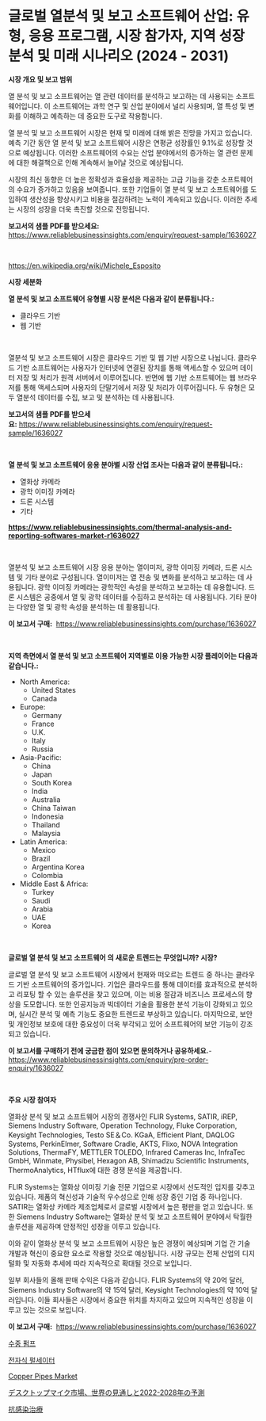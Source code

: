 <p><h1>글로벌 열분석 및 보고 소프트웨어 산업: 유형, 응용 프로그램, 시장 참가자, 지역 성장 분석 및 미래 시나리오 (2024 - 2031)</h1></p><p><strong>시장 개요 및 보고 범위</strong></p>
<p><p>열 분석 및 보고 소프트웨어는 열 관련 데이터를 분석하고 보고하는 데 사용되는 소프트웨어입니다. 이 소프트웨어는 과학 연구 및 산업 분야에서 널리 사용되며, 열 특성 및 변화를 이해하고 예측하는 데 중요한 도구로 작용합니다.</p><p>열 분석 및 보고 소프트웨어 시장은 현재 및 미래에 대해 밝은 전망을 가지고 있습니다. 예측 기간 동안 열 분석 및 보고 소프트웨어 시장은 연평균 성장률인 9.1%로 성장할 것으로 예상됩니다. 이러한 소프트웨어의 수요는 산업 분야에서의 증가하는 열 관련 문제에 대한 해결책으로 인해 계속해서 늘어날 것으로 예상됩니다.</p><p>시장의 최신 동향은 더 높은 정확성과 효율성을 제공하는 고급 기능을 갖춘 소프트웨어의 수요가 증가하고 있음을 보여줍니다. 또한 기업들이 열 분석 및 보고 소프트웨어를 도입하여 생산성을 향상시키고 비용을 절감하려는 노력이 계속되고 있습니다. 이러한 추세는 시장의 성장을 더욱 촉진할 것으로 전망됩니다.</p></p>
<p><strong>보고서의 샘플 PDF를 받으세요:</strong> <a href="https://www.reliablebusinessinsights.com/enquiry/request-sample/1636027">https://www.reliablebusinessinsights.com/enquiry/request-sample/1636027</a></p>
<p>&nbsp;</p>
<p><a href="https://en.wikipedia.org/wiki/Michele_Esposito">https://en.wikipedia.org/wiki/Michele_Esposito</a></p>
<p><strong>시장 세분화</strong></p>
<p><strong>열 분석 및 보고 소프트웨어 유형별 시장 분석은 다음과 같이 분류됩니다.:</strong></p>
<p><ul><li>클라우드 기반</li><li>웹 기반</li></ul></p>
<p>&nbsp;</p>
<p><p>열분석 및 보고 소프트웨어 시장은 클라우드 기반 및 웹 기반 시장으로 나뉩니다. 클라우드 기반 소프트웨어는 사용자가 인터넷에 연결된 장치를 통해 액세스할 수 있으며 데이터 저장 및 처리가 원격 서버에서 이루어집니다. 반면에 웹 기반 소프트웨어는 웹 브라우저를 통해 액세스되며 사용자의 단말기에서 저장 및 처리가 이루어집니다. 두 유형은 모두 열분석 데이터를 수집, 보고 및 분석하는 데 사용됩니다.</p></p>
<p><strong>보고서의 샘플 PDF를 받으세요:</strong>&nbsp;<a href="https://www.reliablebusinessinsights.com/enquiry/request-sample/1636027">https://www.reliablebusinessinsights.com/enquiry/request-sample/1636027</a></p>
<p>&nbsp;</p>
<p><strong> 열 분석 및 보고 소프트웨어 응용 분야별 시장 산업 조사는 다음과 같이 분류됩니다.:</strong></p>
<p><ul><li>열화상 카메라</li><li>광학 이미징 카메라</li><li>드론 시스템</li><li>기타</li></ul></p>
<p><strong><a href="https://www.reliablebusinessinsights.com/thermal-analysis-and-reporting-softwares-market-r1636027">https://www.reliablebusinessinsights.com/thermal-analysis-and-reporting-softwares-market-r1636027</a></strong></p>
<p>&nbsp;</p>
<p><p>열분석 및 보고 소프트웨어 시장 응용 분야는 열이미저, 광학 이미징 카메라, 드론 시스템 및 기타 분야로 구성됩니다. 열이미저는 열 전송 및 변화를 분석하고 보고하는 데 사용됩니다. 광학 이미징 카메라는 광학적인 속성을 분석하고 보고하는 데 유용합니다. 드론 시스템은 공중에서 열 및 광학 데이터를 수집하고 분석하는 데 사용됩니다. 기타 분야는 다양한 열 및 광학 속성을 분석하는 데 활용됩니다.</p></p>
<p><strong>이 보고서 구매:</strong>&nbsp; <a href="https://www.reliablebusinessinsights.com/purchase/1636027">https://www.reliablebusinessinsights.com/purchase/1636027</a></p>
<p>&nbsp;</p>
<p><strong>지역 측면에서 열 분석 및 보고 소프트웨어 지역별로 이용 가능한 시장 플레이어는 다음과 같습니다.:</strong></p>
<p><ul>
    <li>
        North America:
        <ul>
            <li>United States</li>
            <li>Canada</li>
        </ul>
    </li>
    <li>
        Europe:
        <ul>
            <li>Germany</li>
            <li>France</li>
            <li>U.K.</li>
            <li>Italy</li>
            <li>Russia</li>
        </ul>
    </li>
    <li>
        Asia-Pacific:
        <ul>
            <li>China</li>
            <li>Japan</li>
            <li>South Korea</li>
            <li>India</li>
            <li>Australia</li>
            <li>China Taiwan</li>
            <li>Indonesia</li>
            <li>Thailand</li>
            <li>Malaysia</li>
        </ul>
    </li>
    <li>
        Latin America:
        <ul>
            <li>Mexico</li>
            <li>Brazil</li>
            <li>Argentina Korea</li>
            <li>Colombia</li>
        </ul>
    </li>
    <li>
        Middle East & Africa:
        <ul>
            <li>Turkey</li>
            <li>Saudi</li>
            <li>Arabia</li>
            <li>UAE</li>
            <li>Korea</li>
        </ul>
    </li>
    </ul></p>
<p>&nbsp;</p>
<p><strong>글로벌 열 분석 및 보고 소프트웨어 의 새로운 트렌드는 무엇입니까? 시장?</strong></p>
<p><p>글로벌 열 분석 및 보고 소프트웨어 시장에서 현재와 떠오르는 트렌드 중 하나는 클라우드 기반 소프트웨어의 증가입니다. 기업은 클라우드를 통해 데이터를 효과적으로 분석하고 리포팅 할 수 있는 솔루션을 찾고 있으며, 이는 비용 절감과 비즈니스 프로세스의 향상을 도모합니다. 또한 인공지능과 빅데이터 기술을 활용한 분석 기능이 강화되고 있으며, 실시간 분석 및 예측 기능도 중요한 트렌드로 부상하고 있습니다. 마지막으로, 보안 및 개인정보 보호에 대한 중요성이 더욱 부각되고 있어 소프트웨어의 보안 기능이 강조되고 있습니다.</p></p>
<p><strong>이 보고서를 구매하기 전에 궁금한 점이 있으면 문의하거나 공유하세요.</strong>- <a href="https://www.reliablebusinessinsights.com/enquiry/pre-order-enquiry/1636027">https://www.reliablebusinessinsights.com/enquiry/pre-order-enquiry/1636027</a></p>
<p>&nbsp;</p>
<p><strong>주요 시장 참여자</strong></p>
<p><p>열화상 분석 및 보고 소프트웨어 시장의 경쟁사인 FLIR Systems, SATIR, iREP, Siemens Industry Software, Operation Technology, Fluke Corporation, Keysight Technologies, Testo SE＆Co. KGaA, Efficient Plant, DAQLOG Systems, PerkinElmer, Software Cradle, AKTS, Flixo, NOVA Integration Solutions, ThermaFY, METTLER TOLEDO, Infrared Cameras Inc, InfraTec GmbH, Winmate, Physibel, Hexagon AB, Shimadzu Scientific Instruments, ThermoAnalytics, HTflux에 대한 경쟁 분석을 제공합니다.</p><p>FLIR Systems는 열화상 이미징 기술 전문 기업으로 시장에서 선도적인 입지를 갖추고 있습니다. 제품의 혁신성과 기술적 우수성으로 인해 성장 중인 기업 중 하나입니다. SATIR는 열화상 카메라 제조업체로서 글로벌 시장에서 높은 평판을 얻고 있습니다. 또한 Siemens Industry Software는 열화상 분석 및 보고 소프트웨어 분야에서 탁월한 솔루션을 제공하며 안정적인 성장을 이루고 있습니다.</p><p>이와 같이 열화상 분석 및 보고 소프트웨어 시장은 높은 경쟁이 예상되며 기업 간 기술 개발과 혁신이 중요한 요소로 작용할 것으로 예상됩니다. 시장 규모는 전체 산업의 디지털화 및 자동화 추세에 따라 지속적으로 확대될 것으로 보입니다.</p><p>일부 회사들의 올해 판매 수익은 다음과 같습니다. FLIR Systems의 약 20억 달러, Siemens Industry Software의 약 15억 달러, Keysight Technologies의 약 10억 달러입니다. 이들 회사들은 시장에서 중요한 위치를 차지하고 있으며 지속적인 성장을 이루고 있는 것으로 보입니다.</p></p>
<p><strong>이 보고서 구매:</strong>&nbsp;&nbsp;<a href="https://www.reliablebusinessinsights.com/purchase/1636027">https://www.reliablebusinessinsights.com/purchase/1636027</a></p>
<p><p><a href="https://medium.com/@mayekuhic00/%EC%A0%9C%ED%92%88-%EC%9C%A0%ED%98%95-%EB%B3%B4%EC%96%B4%EC%9B%B0-%EC%88%98%EC%A4%91-%ED%8E%8C%ED%94%84-%EC%98%A4%ED%94%88-%EC%9B%B0-%EC%88%98%EC%A4%91-%ED%8E%8C%ED%94%84-%EC%B5%9C%EC%A2%85-%EC%82%AC%EC%9A%A9%EC%B2%98-%EB%AC%BC-%EB%B0%8F-%ED%8F%90%EC%88%98-%EA%B4%80%EB%A6%AC-%EA%B4%91%EC%97%85-%EB%B0%8F-%EA%B1%B4%EC%84%A4-%EC%84%9D%EC%9C%A0-%EB%B0%8F-%EC%A7%80%EC%97%AD%EB%B3%84-2024-2031-%EC%84%9C%EB%B8%8C%EB%A8%B8%EC%8B%9C%EB%B8%94-%ED%8E%8C%ED%94%84-%EC%8B%9C%EC%9E%A5-%EB%B3%B4%EA%B3%A0%EC%84%9C-28c52e41f3c9">수중 펌프</a></p><p><a href="https://github.com/rcabello548/Market-Research-Report-List-1/blob/main/8912723139807.md">전자식 펄세이터</a></p><p><a href="https://github.com/JameTravis/Market-Research-Report-List-5/blob/main/copper-pipes-market.md">Copper Pipes Market</a></p><p><a href="https://medium.com/@barrymundy88/2022%E5%B9%B4%E3%81%8B%E3%82%892028%E5%B9%B4%E3%81%BE%E3%81%A7%E3%81%AE%E4%B8%96%E7%95%8C%E3%81%AE%E3%83%87%E3%82%B9%E3%82%AF%E3%83%88%E3%83%83%E3%83%97%E3%83%9E%E3%82%A4%E3%82%AF%E5%B8%82%E5%A0%B4%E3%81%AB%E3%81%A4%E3%81%84%E3%81%A6%E3%81%AE%E8%A9%B3%E7%B4%B0%E3%81%AA%E5%88%86%E6%9E%90-%E4%B8%96%E7%95%8C%E5%85%A8%E4%BD%93%E3%81%AE%E8%A6%8B%E9%80%9A%E3%81%97-%E3%81%8A%E3%82%88%E3%81%B32024%E5%B9%B4%E3%81%8B%E3%82%892031%E5%B9%B4%E3%81%BE%E3%81%A7%E3%81%AE%E6%9C%9F%E9%96%93%E3%81%AB%E4%BA%88%E6%B8%AC%E3%81%95%E3%82%8C%E3%82%8B%E6%80%A5%E9%80%9F%E3%81%AA%E6%88%90%E9%95%B7%E7%8E%87-%E3%81%AE%E5%B8%82%E5%A0%B4%E7%AF%84%E5%9B%B2-3dc38d38a267">デスクトップマイク市場、世界の見通しと2022-2028年の予測</a></p><p><a href="https://github.com/RandallRunte2023/Market-Research-Report-List-1/blob/main/3698089134525.md">抗感染治療</a></p></p>